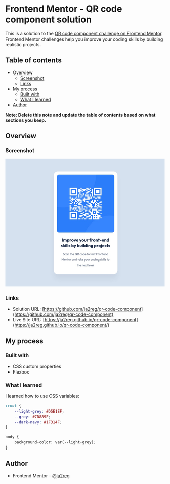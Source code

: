 # Frontend Mentor - QR code component solution

This is a solution to the [QR code component challenge on Frontend Mentor](https://www.frontendmentor.io/challenges/qr-code-component-iux_sIO_H). Frontend Mentor challenges help you improve your coding skills by building realistic projects. 

## Table of contents

- [Overview](#overview)
  - [Screenshot](#screenshot)
  - [Links](#links)
- [My process](#my-process)
  - [Built with](#built-with)
  - [What I learned](#what-i-learned)
- [Author](#author)

**Note: Delete this note and update the table of contents based on what sections you keep.**

## Overview

### Screenshot

![](./screenshot.jpg)


### Links

- Solution URL: [https://github.com/ja2reg/qr-code-component](https://github.com/ja2reg/qr-code-component)
- Live Site URL: [https://ja2reg.github.io/qr-code-component](https://ja2reg.github.io/qr-code-component/)

## My process

### Built with

- CSS custom properties
- Flexbox

### What I learned

I learned how to use CSS variables:

```css
:root {
    --light-grey: #D5E1EF;
    --grey: #7D889E;
    --dark-navy: #1F314F;
}
```
```html
body {
    background-color: var(--light-grey);
}
```

## Author

- Frontend Mentor - [@ja2reg](https://www.frontendmentor.io/profile/ja2reg)

